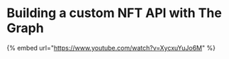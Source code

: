 # Building a custom NFT API with The Graph

{% embed url="https://www.youtube.com/watch?v=XycxuYuJo6M" %}